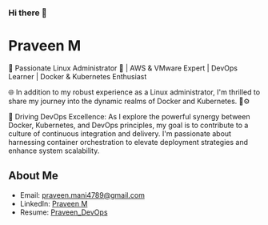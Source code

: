 ### Hi there 👋

# Praveen M

🚀 Passionate Linux Administrator 🐧 | AWS & VMware Expert | DevOps Learner | Docker & Kubernetes Enthusiast

🌐 In addition to my robust experience as a Linux administrator, I'm thrilled to share my journey into the dynamic realms of Docker and Kubernetes. 🐳⚙️

🌟 Driving DevOps Excellence:
As I explore the powerful synergy between Docker, Kubernetes, and DevOps principles, my goal is to contribute to a culture of continuous integration and delivery. I'm passionate about harnessing container orchestration to elevate deployment strategies and enhance system scalability.



## About Me
- Email: praveen.mani4789@gmail.com
- LinkedIn: [Praveen M](https://www.linkedin.com/in/praveenmani4789/)
- Resume: [Praveen_DevOps](https://drive.google.com/file/d/1euHam5cLwI5ZBta-c4pwuJDytlM87hDX/view?usp=drive_link)
